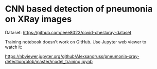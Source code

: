 # CNN based detection of pneumonia on XRay images

Dataset: https://github.com/ieee8023/covid-chestxray-dataset

Training notebook doesn't work on GitHub. Use Jupyter web viewer to watch it:

https://nbviewer.jupyter.org/github/Alexsandruss/pneumonia-xray-detection/blob/master/model_training.ipynb
